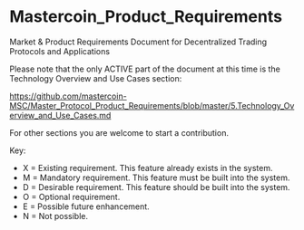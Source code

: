Mastercoin_Product_Requirements
===============================

Market &amp; Product Requirements Document for Decentralized Trading Protocols and Applications

Please note that the only ACTIVE part of the document at this time is the Technology Overview and Use Cases section:

https://github.com/mastercoin-MSC/Master_Protocol_Product_Requirements/blob/master/5.Technology_Overview_and_Use_Cases.md

For other sections you are welcome to start a contribution.


Key:

* X = Existing requirement. This feature already exists in the system. 
* M = Mandatory requirement. This feature must be built into the system.
* D = Desirable requirement. This feature should be built into the system.
* O = Optional requirement.
* E = Possible future enhancement.
* N = Not possible.



